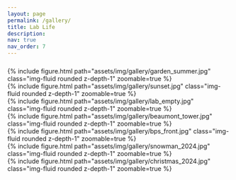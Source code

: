 ```yaml
---
layout: page
permalink: /gallery/
title: Lab Life
description:
nav: true
nav_order: 7
---
```

<div class="caption">
    <p style = "font-size:24px"><strong>  </strong> </p>
</div>

<div class="row mt-3">
    <div class="col-sm mt-3 mt-md-0">
        {% include figure.html path="assets/img/gallery/garden_summer.jpg" class="img-fluid rounded z-depth-1" zoomable=true %}
    </div>
    <div class="col-sm mt-3 mt-md-0">
        {% include figure.html path="assets/img/gallery/sunset.jpg" class="img-fluid rounded z-depth-1" zoomable=true %}
    </div>
       <div class="col-sm mt-3 mt-md-0">
        {% include figure.html path="assets/img/gallery/lab_empty.jpg" class="img-fluid rounded z-depth-1" zoomable=true %}
    </div>
</div>
<div class="row mt-3">
    <div class="col-sm-4 mt-3 mt-md-0">
        {% include figure.html path="assets/img/gallery/beaumont_tower.jpg" class="img-fluid rounded z-depth-1" zoomable=true %}
    </div>
    <div class="col-sm-4 mt-3 mt-md-0">
        {% include figure.html path="assets/img/gallery/bps_front.jpg" class="img-fluid rounded z-depth-1" zoomable=true %}
    </div>
    <div class="col-sm-4 mt-3 mt-md-0">
        {% include figure.html path="assets/img/gallery/snowman_2024.jpg" class="img-fluid rounded z-depth-1" zoomable=true %}
    </div>
    <div class="col-sm-4 mt-3 mt-md-0">
        {% include figure.html path="assets/img/gallery/christmas_2024.jpg" class="img-fluid rounded z-depth-1" zoomable=true %}
    </div>
</div>
<div class="caption">
</div>
